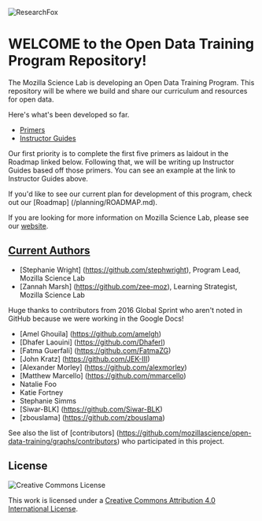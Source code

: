 ![ResearchFox](https://cloud.githubusercontent.com/assets/14626242/14433841/cce1a41a-ffc4-11e5-86ae-fb3df5ba0194.png)

# WELCOME to the Open Data Training Program Repository!

The Mozilla Science Lab is developing an Open Data Training Program.  This repository will be where we build and share our curriculum and resources for open data.

Here's what's been developed so far.

* [Primers](https://mozillascience.github.io/open-data-primers/index.html)
* [Instructor Guides](https://mozillascience.github.io/open-data-guides/)

Our first priority is to complete the first five primers as laidout in the Roadmap linked below. Following that, we will be writing up Instructor Guides based off those primers.  You can see an example at the link to Instructor Guides above.

If you'd like to see our current plan for development of this program, check out our [Roadmap] (/planning/ROADMAP.md). 

If you are looking for more information on Mozilla Science Lab, please see our [website](https://www.mozillascience.org/).

## [Current Authors](#current-authors)
* [Stephanie Wright] (https://github.com/stephwright), Program Lead, Mozilla Science Lab
* [Zannah Marsh] (https://github.com/zee-moz), Learning Strategist, Mozilla Science Lab

Huge thanks to contributors from 2016 Global Sprint who aren't noted in GitHub because we were working in the Google Docs!
* [Amel Ghouila] (https://github.com/amelgh)
* [Dhafer Laouini] (https://github.com/Dhaferl)
* [Fatma Guerfali] (https://github.com/FatmaZG)
* [John Kratz] (https://github.com/JEK-III)
* [Alexander Morley] (https://github.com/alexmorley)
* [Matthew Marcello] (https://github.com/mmarcello)
* Natalie Foo
* Katie Fortney
* Stephanie Simms
* [Siwar-BLK] (https://github.com/Siwar-BLK)
* [zbouslama] (https://github.com/zbouslama)

See also the list of [contributors] (https://github.com/mozillascience/open-data-training/graphs/contributors) who participated in this project.

## License
![Creative Commons License](https://i.creativecommons.org/l/by/4.0/88x31.png)

This work is licensed under a [Creative Commons Attribution 4.0 International License](http://creativecommons.org/licenses/by/4.0/).
